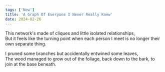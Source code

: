 ```yaml
---
tags: ['New']
title: 'A Graph Of Everyone I Never Really Knew'
date: 2024-02-26
---
```


This network's made of cliques and little isolated relationships,  
But it feels like the turning point when each person I meet is no longer their own separate thing.

I pruned some branches but accidentally entwined some leaves,  
The wood managed to grow out of the foliage, back down to the bark, to join at the base beneath.

